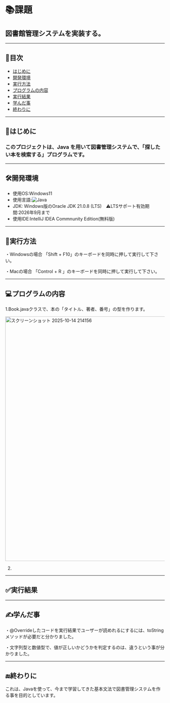 # 📚課題
## 図書館管理システムを実装する。
---


## 📌目次
- [はじめに](#はじめに)
- [開発環境](#開発環境)
- [実行方法](#実行方法)
- [プログラムの内容](#プログラムの内容)
- [実行結果](#実行結果)
- [学んだ事](#学んだ事)
- [終わりに](#終わりに)
---



## 📖はじめに
### このプロジェクトは、Java を用いて図書管理システムで、「探したい本を検索する」プログラムです。
---



## 🛠開発環境
- 使用OS:Windows11
- 使用言語:![Java](https://img.shields.io/badge/Java-v21-007396?logo=openjdk&logoColor=white)
- JDK: Windows版のOracle JDK 21.0.8 (LTS)　⚠️LTSサポート有効期間:2026年9月まで
- 使用IDE:IntelliJ IDEA Commnunity Edition(無料版)

---



## 🚀実行方法
・Windowsの場合
「Shift + F10」のキーボードを同時に押して実行して下さい。



・Macの場合
「Control + R 」のキーボードを同時に押して実行して下さい。


---


## 💻プログラムの内容

1.Book.javaクラスで、本の「タイトル、著者、番号」の型を作ります。










<img width="583" height="772" alt="スクリーンショット 2025-10-14 214156" src="https://github.com/user-attachments/assets/17c6fb8b-7335-4372-abda-2915c8dafae6" />













2.



---
## ✅実行結果






























---
## ✍学んだ事
・@Overrideしたコードを実行結果でユーザーが読めれるにするには、toStringメソッドが必要だと分かりました。




・文字列型と数値型で、値が正しいかどうかを判定するのは、違うという事が分かりました。










---
## 🔚終わりに
これは、Javaを使って、今まで学習してきた基本文法で図書管理システムを作る事を目的としています。
